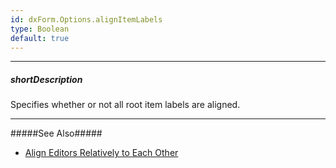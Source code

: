 ```yaml
---
id: dxForm.Options.alignItemLabels
type: Boolean
default: true
---
```

---
##### shortDescription
Specifies whether or not all root item labels are aligned.

---
#####See Also#####
- [Align Editors Relatively to Each Other](/concepts/05%20Widgets/Form/15%20Configure%20Item%20Labels/05%20Location%20and%20Alignment/10%20Align%20Editors%20Relatively%20to%20Each%20Other.md '/Documentation/Guide/Widgets/Form/Configure_Item_Labels/Location_and_Alignment/#Align_Editors_Relatively_to_Each_Other')